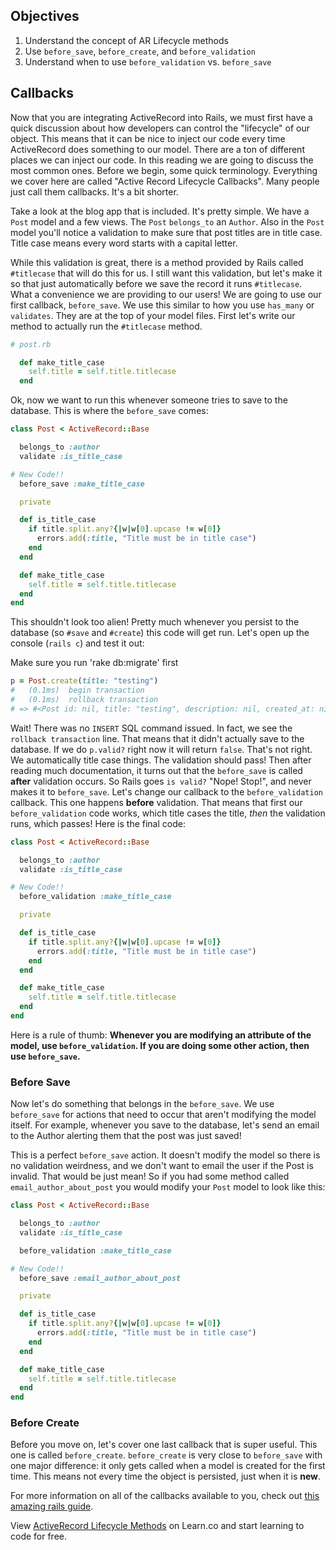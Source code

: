 ## Objectives

  1. Understand the concept of AR Lifecycle methods
  2. Use `before_save`, `before_create`, and `before_validation`
  3. Understand when to use `before_validation` vs. `before_save`

## Callbacks

Now that you are integrating ActiveRecord into Rails, we must first have a quick discussion about how developers can control the "lifecycle" of our object. This means that it can be nice to inject our code every time ActiveRecord does something to our model. There are a ton of different places we can inject our code. In this reading we are going to discuss the most common ones. Before we begin, some quick terminology. Everything we cover here are called "Active Record Lifecycle Callbacks". Many people just call them callbacks. It's a bit shorter.

Take a look at the blog app that is included. It's pretty simple. We have a `Post` model and a few views. The `Post` `belongs_to` an `Author`. Also in the `Post` model you'll notice a validation to make sure that post titles are in title case. Title case means every word starts with a capital letter.

While this validation is great, there is a method provided by Rails called `#titlecase` that will do this for us. I still want this validation, but let's make it so that just automatically before we save the record it runs `#titlecase`. What a convenience we are providing to our users! We are going to use our first callback, `before_save`. We use this similar to how you use `has_many` or `validates`. They are at the top of your model files. First let's write our method to actually run the `#titlecase` method.

```ruby
# post.rb

  def make_title_case
    self.title = self.title.titlecase
  end
```

Ok, now we want to run this whenever someone tries to save to the database. This is where the `before_save` comes:

```ruby
class Post < ActiveRecord::Base

  belongs_to :author
  validate :is_title_case

# New Code!!
  before_save :make_title_case

  private

  def is_title_case
    if title.split.any?{|w|w[0].upcase != w[0]}
      errors.add(:title, "Title must be in title case")
    end
  end

  def make_title_case
    self.title = self.title.titlecase
  end
end
```

This shouldn't look too alien! Pretty much whenever you persist to the database (so `#save` and `#create`) this code will get run. Let's open up the console (`rails c`) and test it out:

Make sure you run 'rake db:migrate' first

```ruby
p = Post.create(title: "testing")
#   (0.1ms)  begin transaction
#   (0.1ms)  rollback transaction
# => #<Post id: nil, title: "testing", description: nil, created_at: nil, updated_at: nil, post_status: nil, author_id: nil>
```

Wait! There was no `INSERT` SQL command issued. In fact, we see the `rollback transaction` line. That means that it didn't actually save to the database. If we do `p.valid?` right now it will return `false`. That's not right. We automatically title case things. The validation should pass! Then after reading much documentation, it turns out that the `before_save` is called **after** validation occurs. So Rails goes `is valid?` "Nope! Stop!", and never makes it to `before_save`. Let's change our callback to the `before_validation` callback. This one happens **before** validation. That means that first our `before_validation` code works, which title cases the title, *then* the validation runs, which passes! Here is the final code:

```ruby
class Post < ActiveRecord::Base

  belongs_to :author
  validate :is_title_case

# New Code!!
  before_validation :make_title_case

  private

  def is_title_case
    if title.split.any?{|w|w[0].upcase != w[0]}
      errors.add(:title, "Title must be in title case")
    end
  end

  def make_title_case
    self.title = self.title.titlecase
  end
end
```

Here is a rule of thumb: **Whenever you are modifying an attribute of the model, use `before_validation`. If you are doing some other action, then use `before_save`.**

### Before Save

Now let's do something that belongs in the `before_save`. We use `before_save` for actions that need to occur that aren't modifying the model itself. For example, whenever you save to the database, let's send an email to the Author alerting them that the post was just saved!

This is a perfect `before_save` action. It doesn't modify the model so there is no validation weirdness, and we don't want to email the user if the Post is invalid. That would be just mean! So if you had some method called `email_author_about_post` you would modify your `Post` model to look like this:


```ruby
class Post < ActiveRecord::Base

  belongs_to :author
  validate :is_title_case

  before_validation :make_title_case

# New Code!!
  before_save :email_author_about_post

  private

  def is_title_case
    if title.split.any?{|w|w[0].upcase != w[0]}
      errors.add(:title, "Title must be in title case")
    end
  end

  def make_title_case
    self.title = self.title.titlecase
  end
end
```

### Before Create

Before you move on, let's cover one last callback that is super useful. This one is called `before_create`. `before_create` is very close to `before_save` with one major difference: it only gets called when a model is created for the first time. This means not every time the object is persisted, just when it is **new**.

For more information on all of the callbacks available to you, check out [this amazing rails guide](http://guides.rubyonrails.org/active_record_callbacks.html).

<p data-visibility='hidden'>View <a href='https://learn.co/lessons/activerecord-lifecycle-reading'>ActiveRecord Lifecycle Methods</a> on Learn.co and start learning to code for free.</p>
